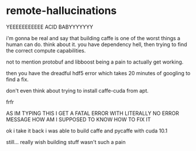 # remote-hallucinations
YEEEEEEEEEEE ACID BABYYYYYYY

i'm gonna be real and say that building caffe is one of the worst things a human can do.
think about it.
you have dependency hell, then trying to find the correct compute capabilities.

not to mention protobuf and libboost being a pain to actually get working.

then you have the dreadful hdf5 error which takes 20 minutes of googling to find a fix.

don't even think about trying to install caffe-cuda from apt.

frfr


AS IM TYPING THIS I GET A FATAL ERROR WITH LITERALLY NO ERROR MESSAGE HOW AM I SUPPOSED TO KNOW HOW TO FIX IT

ok i take it back i was able to build caffe and pycaffe with cuda 10.1

still... really wish building stuff wasn't such a pain
